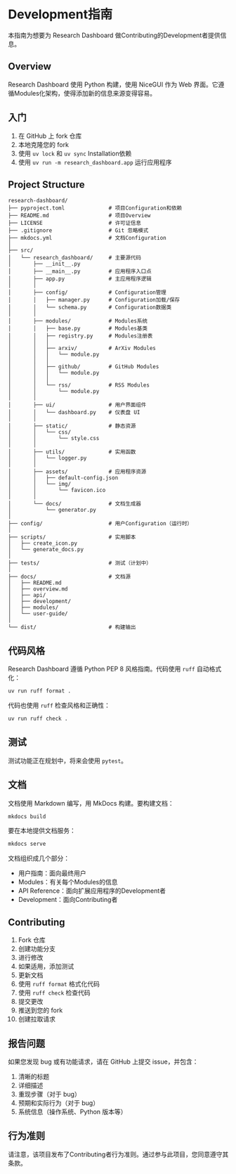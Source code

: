 # Development指南

本指南为想要为 Research Dashboard 做Contributing的Development者提供信息。

## Overview

Research Dashboard 使用 Python 构建，使用 NiceGUI 作为 Web 界面。它遵循Modules化架构，使得添加新的信息来源变得容易。

## 入门

1. 在 GitHub 上 fork 仓库
2. 本地克隆您的 fork
3. 使用 `uv lock` 和 `uv sync` Installation依赖
4. 使用 `uv run -m research_dashboard.app` 运行应用程序

## Project Structure

```
research-dashboard/
├── pyproject.toml              # 项目Configuration和依赖
├── README.md                   # 项目Overview
├── LICENSE                     # 许可证信息
├── .gitignore                  # Git 忽略模式
├── mkdocs.yml                  # 文档Configuration
│
├── src/
│   └── research_dashboard/     # 主要源代码
│       ├── __init__.py
│       ├── __main__.py         # 应用程序入口点
│       ├── app.py              # 主应用程序逻辑
│       │
│       ├── config/             # Configuration管理
│       │   ├── manager.py      # Configuration加载/保存
│       │   └── schema.py       # Configuration数据类
│       │
│       ├── modules/            # Modules系统
│       │   ├── base.py         # Modules基类
│       │   ├── registry.py     # Modules注册表
│       │   │
│       │   ├── arxiv/          # ArXiv Modules
│       │   │   └── module.py
│       │   │
│       │   ├── github/         # GitHub Modules
│       │   │   └── module.py
│       │   │
│       │   └── rss/            # RSS Modules
│       │       └── module.py
│       │
│       ├── ui/                 # 用户界面组件
│       │   └── dashboard.py    # 仪表盘 UI
│       │
│       ├── static/             # 静态资源
│       │   └── css/
│       │       └── style.css
│       │
│       ├── utils/              # 实用函数
│       │   └── logger.py
│       │
│       ├── assets/             # 应用程序资源
│       │   ├── default-config.json
│       │   └── img/
│       │       └── favicon.ico
│       │
│       └── docs/               # 文档生成器
│           └── generator.py
│
├── config/                     # 用户Configuration（运行时）
│
├── scripts/                    # 实用脚本
│   ├── create_icon.py
│   └── generate_docs.py
│
├── tests/                      # 测试（计划中）
│
├── docs/                       # 文档源
│   ├── README.md
│   ├── overview.md
│   ├── api/
│   ├── development/
│   ├── modules/
│   └── user-guide/
│
└── dist/                       # 构建输出
```

## 代码风格

Research Dashboard 遵循 Python PEP 8 风格指南。代码使用 `ruff` 自动格式化：

```bash
uv run ruff format .
```

代码也使用 `ruff` 检查风格和正确性：

```bash
uv run ruff check .
```

## 测试

测试功能正在规划中，将来会使用 `pytest`。

## 文档

文档使用 Markdown 编写，用 MkDocs 构建。要构建文档：

```bash
mkdocs build
```

要在本地提供文档服务：

```bash
mkdocs serve
```

文档组织成几个部分：

- 用户指南：面向最终用户
- Modules：有关每个Modules的信息
- API Reference：面向扩展应用程序的Development者
- Development：面向Contributing者

## Contributing

1. Fork 仓库
2. 创建功能分支
3. 进行修改
4. 如果适用，添加测试
5. 更新文档
6. 使用 `ruff format` 格式化代码
7. 使用 `ruff check` 检查代码
8. 提交更改
9. 推送到您的 fork
10. 创建拉取请求

## 报告问题

如果您发现 bug 或有功能请求，请在 GitHub 上提交 issue，并包含：

1. 清晰的标题
2. 详细描述
3. 重现步骤（对于 bug）
4. 预期和实际行为（对于 bug）
5. 系统信息（操作系统、Python 版本等）

## 行为准则

请注意，该项目发布了Contributing者行为准则。通过参与此项目，您同意遵守其条款。